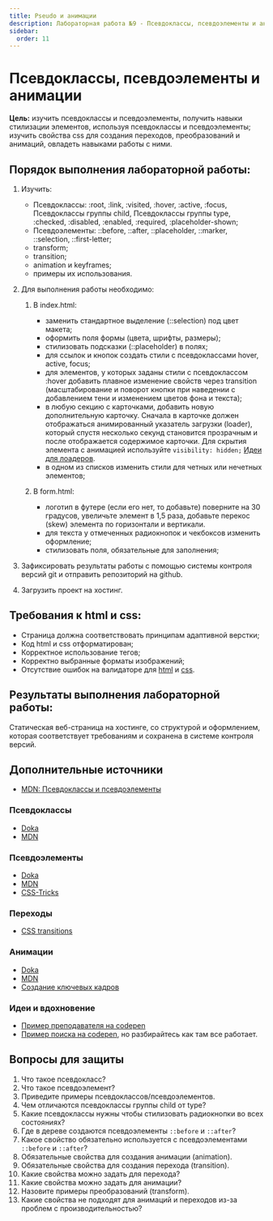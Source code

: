 ```yaml
---
title: Pseudo и анимации
description: Лабораторная работа №9 - Псевдоклассы, псевдоэлементы и анимации
sidebar:
  order: 11
---
```


# Псевдоклассы, псевдоэлементы и анимации

**Цель:** изучить псевдоклассы и псевдоэлементы, получить навыки стилизации элементов, используя псевдоклассы и псевдоэлементы; изучить свойства css для создания переходов, преобразований и анимаций, овладеть навыками работы с ними.

## Порядок выполнения лабораторной работы:

1. Изучить:

   - Псевдоклассы: \:root, \:link, \:visited, \:hover, \:active, \:focus, Псевдоклассы группы child, Псевдоклассы группы type, \:checked, \:disabled, \:enabled, \:required, \:placeholder-shown;
   - Псевдоэлементы: \:\:before, \:\:after, \:\:placeholder, \:\:marker, \:\:selection, \:\:first-letter;
   - transform;
   - transition;
   - animation и keyframes;
   - примеры их использования.

1. Для выполнения работы необходимо:

   1. В index.html:

      - заменить стандартное выделение (\:\:selection) под цвет макета;
      - оформить поля формы (цвета, шрифты, размеры);
      - стилизовать подсказки (\:\:placeholder) в полях;
      - для ссылок и кнопок создать стили с псевдоклассами hover, active, focus;
      - для элементов, у которых заданы стили с псевдоклассом \:hover добавить плавное изменение свойств через transition (масштабирование и поворот кнопки при наведении с добавлением тени и изменением цветов фона и текста);
      - в любую секцию с карточками, добавить новую дополнительную карточку. Сначала в карточке должен отображаться анимированный указатель загрузки (loader), который спустя несколько секунд становится прозрачным и после отображается содержимое карточки. Для скрытия элемента с анимацией используйте `visibility: hidden;` [Идеи для лоадеров](https://cssloaders.github.io/).
      - в одном из списков изменить стили для четных или нечетных элементов;

   1. В form.html:

      - логотип в футере (если его нет, то добавьте) поверните на 30 градусов, увеличьте элемент в 1,5 раза, добавьте перекос (skew) элемента по горизонтали и вертикали.
      - для текста у отмеченных радиокнопок и чекбоксов изменить оформление;
      - стилизовать поля, обязательные для заполнения;

1. Зафиксировать результаты работы с помощью системы контроля версий git и отправить репозиторий на github.
1. Загрузить проект на хостинг.

## Требования к html и css:

- Страница должна соответствовать принципам адаптивной верстки;
- Код html и css отформатирован;
- Корректное использование тегов;
- Корректно выбранные форматы изображений;
- Отсутствие ошибок на валидаторе для [html](https://validator.w3.org/) и [css](https://jigsaw.w3.org/css-validator/).

## Результаты выполнения лабораторной работы:

Статическая веб-страница на хостинге, со структурой и оформлением, которая соответствует требованиям и сохранена в системе контроля версий.

## Дополнительные источники

- [MDN: Псевдоклассы и псевдоэлементы](https://developer.mozilla.org/ru/docs/Learn/CSS/Building_blocks/Selectors/Pseudo-classes_and_pseudo-elements)

### Псевдоклассы

- [Doka](https://doka.guide/css/pseudoclasses/)
- [MDN](https://developer.mozilla.org/ru/docs/Web/CSS/Pseudo-classes)

### Псевдоэлементы

- [Doka](https://doka.guide/css/pseudoelements/)
- [MDN](https://developer.mozilla.org/ru/docs/Web/CSS/Pseudo-elements)
- [CSS-Tricks](https://css-tricks.com/pseudo-element-roundup/)

### Переходы

- [CSS transitions](https://www.joshwcomeau.com/animation/css-transitions/)

### Анимации

- [Doka](https://doka.guide/css/animation/)
- [MDN](https://developer.mozilla.org/ru/docs/Web/CSS/animation)
- [Создание ключевых кадров](https://keyframes.app/animate/)

### Идеи и вдохновение

- [Пример преподавателя на codepen](https://codepen.io/slavaver/pen/yLZKpPw)
- [Пример поиска на codepen](https://codepen.io/search/pens?q=marquee), но разбирайтесь как там все работает.

## Вопросы для защиты

1. Что такое псевдокласс?
1. Что такое псевдоэлемент?
1. Приведите примеры псевдоклассов/псевдоэлементов.
1. Чем отличаются псевдоклассы группы child от type?
1. Какие псевдоклассы нужны чтобы стилизовать радиокнопки во всех состояниях?
1. Где в дереве создаются псевдоэлементы `::before` и `::after`?
1. Какое свойство обязательно используется с псевдоэлементами `::before` и `::after`?
1. Обязательные свойства для создания анимации (animation).
1. Обязательные свойства для создания перехода (transition).
1. Какие свойства можно задать для перехода?
1. Какие свойства можно задать для анимации?
1. Назовите примеры преобразований (transform).
1. Какие свойства не подходят для анимаций и переходов из-за проблем с производительностью?
